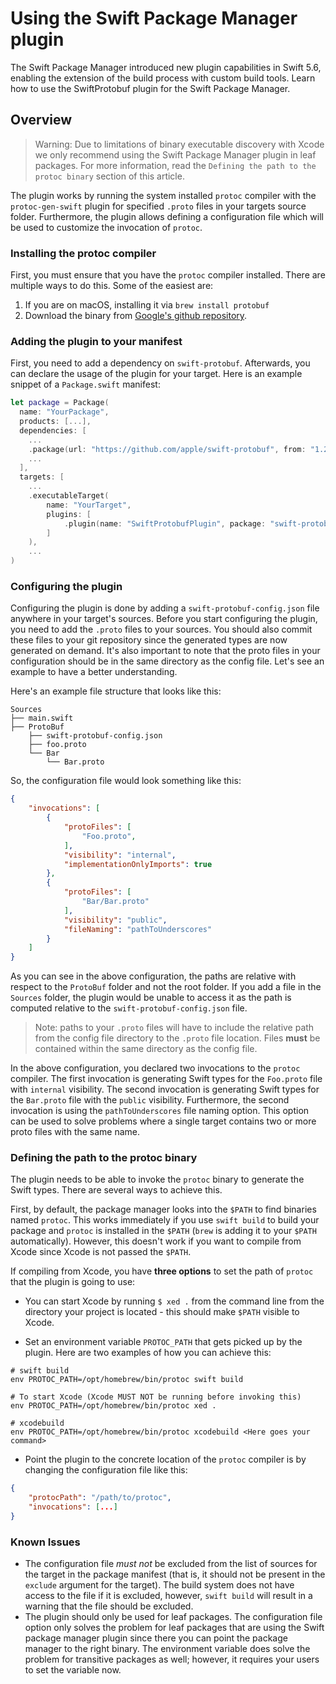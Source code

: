 # Using the Swift Package Manager plugin

The Swift Package Manager introduced new plugin capabilities in Swift 5.6, enabling the extension of
the build process with custom build tools. Learn how to use the SwiftProtobuf plugin for the
Swift Package Manager.

## Overview

> Warning: Due to limitations of binary executable discovery with Xcode we only recommend using the Swift Package Manager
plugin in leaf packages. For more information, read the `Defining the path to the protoc binary` section of
this article.

The plugin works by running the system installed `protoc` compiler with the `protoc-gen-swift` plugin
for specified `.proto` files in your targets source folder. Furthermore, the plugin allows defining a
configuration file which will be used to customize the invocation of `protoc`.

### Installing the protoc compiler

First, you must ensure that you have the `protoc` compiler installed.
There are multiple ways to do this. Some of the easiest are:

1. If you are on macOS, installing it via `brew install protobuf`
2. Download the binary from [Google's github repository](https://github.com/protocolbuffers/protobuf).

### Adding the plugin to your manifest

First, you need to add a dependency on `swift-protobuf`. Afterwards, you can declare the usage of the plugin
for your target. Here is an example snippet of a `Package.swift` manifest:

```swift
let package = Package(
  name: "YourPackage",
  products: [...],
  dependencies: [
    ...
    .package(url: "https://github.com/apple/swift-protobuf", from: "1.29.0.1"),
    ...
  ],
  targets: [
    ...
    .executableTarget(
        name: "YourTarget",
        plugins: [
            .plugin(name: "SwiftProtobufPlugin", package: "swift-protobuf")
        ]
    ),
    ...
)

```

### Configuring the plugin

Configuring the plugin is done by adding a `swift-protobuf-config.json` file anywhere in your target's sources.
Before you start configuring the plugin, you need to add the `.proto` files to your sources. You should also commit these
files to your git repository since the generated types are now generated on demand.
It's also important to note that the proto files in your configuration should be in
the same directory as the config file. Let's see an example to have a better understanding.

Here's an example file structure that looks like this:

```text
Sources
├── main.swift
├── ProtoBuf
    ├── swift-protobuf-config.json
    ├── foo.proto
    └── Bar
        └── Bar.proto
```

So, the configuration file would look something like this:

```json
{
    "invocations": [
        {
            "protoFiles": [
                "Foo.proto",
            ],
            "visibility": "internal",
            "implementationOnlyImports": true
        },
        {
            "protoFiles": [
                "Bar/Bar.proto"
            ],
            "visibility": "public",
            "fileNaming": "pathToUnderscores"
        }
    ]
}

```
As you can see in the above configuration, the paths are relative with respect to the `ProtoBuf` folder and not the root folder.
If you add a file in the `Sources` folder, the plugin would be unable to access it as the path is computed relative to
the `swift-protobuf-config.json` file.

> Note: paths to your `.proto` files will have to include the relative path from the config file directory to the `.proto` file location.
> Files **must** be contained within the same directory as the config file.

In the above configuration, you declared two invocations to the `protoc` compiler. The first invocation
is generating Swift types for the `Foo.proto` file with `internal` visibility. The second invocation
is generating Swift types for the `Bar.proto` file with the `public` visibility. Furthermore, the second
invocation is using the `pathToUnderscores` file naming option. This option can be used to solve
problems where a single target contains two or more proto files with the same name.

### Defining the path to the protoc binary

The plugin needs to be able to invoke the `protoc` binary to generate the Swift types. There are several ways to achieve this.

First, by default, the package manager looks into the `$PATH` to find binaries named `protoc`.
This works immediately if you use `swift build` to build your package and `protoc` is installed
in the `$PATH` (`brew` is adding it to your `$PATH` automatically).
However, this doesn't work if you want to compile from Xcode since Xcode is not passed the `$PATH`.

If compiling from Xcode, you have **three options** to set the path of `protoc` that the plugin is going to use:

* You can start Xcode by running `$ xed .` from the command line from the directory your project is located - this should make `$PATH` visible to Xcode.

* Set an environment variable `PROTOC_PATH` that gets picked up by the plugin. Here are two examples of how you can achieve this:

```shell
# swift build
env PROTOC_PATH=/opt/homebrew/bin/protoc swift build

# To start Xcode (Xcode MUST NOT be running before invoking this)
env PROTOC_PATH=/opt/homebrew/bin/protoc xed .

# xcodebuild
env PROTOC_PATH=/opt/homebrew/bin/protoc xcodebuild <Here goes your command>
```

* Point the plugin to the concrete location of the `protoc` compiler is by changing the configuration file like this:

```json
{
    "protocPath": "/path/to/protoc",
    "invocations": [...]
}
```

### Known Issues

- The configuration file _must not_ be excluded from the list of sources for the
  target in the package manifest (that is, it should not be present in the
  `exclude` argument for the target). The build system does not have access to
  the file if it is excluded, however, `swift build` will result in a warning
  that the file should be excluded.
- The plugin should only be used for leaf packages. The configuration file option
  only solves the problem for leaf packages that are using the Swift package
  manager plugin since there you can point the package manager to the right
  binary. The environment variable does solve the problem for transitive
  packages as well; however, it requires your users to set the variable now.
